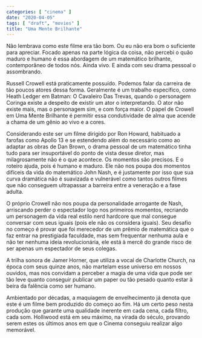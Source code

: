 ```yaml
---
categories: [ "cinema" ]
date: "2020-04-05"
tags: [ "draft", "movies" ]
title: "Uma Mente Brilhante"
---
```

Não lembrava como este filme era tão bom. Ou eu não era bom o suficiente para apreciar. Focado apenas na parte lógica da coisa, não percebi o quão maduro e humano é essa abordagem de um matemático brilhante, contemporâneo de todos nós. Ainda vivo. E ainda com seu drama pessoal o assombrando.

Russell Crowell está praticamente possuído. Podemos falar da carreira de tão poucos atores dessa forma. Geralmente é um trabalho específico, como Heath Ledger em Batman: O Cavaleiro Das Trevas, quando o personagem Coringa existe a despeito de existir um ator o interpretando. O ator não existe mais, mas o personagem sim, e com força maior. O papel de Crowell em Uma Mente Brilhante é permitir essa condutividade de alma que acende a chama de um gênio ao vivo e a cores.

Considerando este ser um filme dirigido por Ron Howard, habituado a farofas como Apollo 13 e se estendendo além do necessário como ao adaptar as obras de Dan Brown, o drama pessoal de um matemático tinha tudo para ser insuportável do ponto de vista desse diretor, mas milagrosamente não é o que acontece. Os momentos são precisos. E o roteiro ajuda, pois é humano e maduro. Ele não nos poupa dos momentos difíceis da vida do matemático John Nash, e é justamente por isso que sua curva dramática não é suavizada e vulnerável como tantos outros filmes que não conseguem ultrapassar a barreira entre a veneração e a fase adulta.

O próprio Crowell não nos poupa da personalidade arrogante de Nash, arriscando perder o espectador logo nos primeiros momentos, recriando um personagem da vida real estilo nerd hardcore que mal consegue conversar com seus iguais (pois ele não os considera iguais). Seu desafio no começo é provar que foi merecedor de um prêmio de matemática que o faz entrar na prestigiada faculdade, mas sem frequentar nenhuma aula e não ter nenhuma ideia revolucionária, ele está à mercê do grande risco de ser apenas um espectador de seus colegas.

A trilha sonora de Jamer Horner, que utiliza a vocal de Charlotte Church, na época com seus quinze anos, não martelam esse universo em nossos ouvidos, mas nos convidam a perceber a magia de uma vida que pode ser tão leve quanto conseguir publicar um paper ou tão pesado quanto estar à beira da falência como ser humano.

Ambientado por décadas, a maquiagem de envelhecimento já denota que este é um filme bem produzido do começo ao fim. Há um certo peso nesta produção que garante uma qualidade inerente em cada cena, cada filtro, cada som. Holliwood está em seu máximo, na virada do século, provando serem estes os últimos anos em que o Cinema conseguiu realizar algo memorável.
